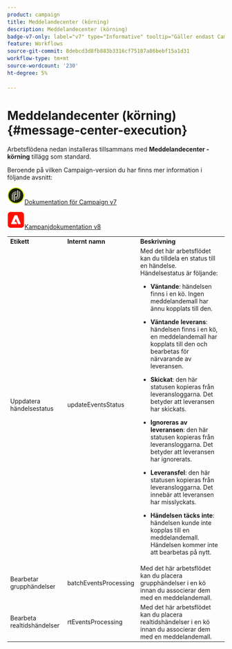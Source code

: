 ```yaml
---
product: campaign
title: Meddelandecenter (körning)
description: Meddelandecenter (körning)
badge-v7-only: label="v7" type="Informative" tooltip="Gäller endast Campaign Classic v7"
feature: Workflows
source-git-commit: 8debcd3d8fb883b3316cf75187a86bebf15a1d31
workflow-type: tm+mt
source-wordcount: '230'
ht-degree: 5%

---
```



# Meddelandecenter (körning){#message-center-execution}



Arbetsflödena nedan installeras tillsammans med **Meddelandecenter - körning** tillägg som standard.

Beroende på vilken Campaign-version du har finns mer information i följande avsnitt:

![](assets/do-not-localize/v7.jpeg)[Dokumentation för Campaign v7](../../message-center/using/about-transactional-messaging.md)

![](assets/do-not-localize/v8.png)[Kampanjdokumentation v8](https://experienceleague.adobe.com/docs/campaign/campaign-v8/send/transactional.html)

<table> 
 <tbody> 
  <tr> 
   <td> <strong>Etikett</strong><br /> </td> 
   <td> <strong>Internt namn</strong><br /> </td> 
   <td> <strong>Beskrivning</strong><br /> </td> 
  </tr> 
  <tr> 
   <td> <span class="uicontrol">Uppdatera händelsestatus</span> <br /> </td> 
   <td> <span class="uicontrol">updateEventsStatus</span> <br /> </td> 
   <td> Med det här arbetsflödet kan du tilldela en status till en händelse. Händelsestatus är följande:<br /> 
    <ul> 
     <li> <p><strong>Väntande</strong>: händelsen finns i en kö. Ingen meddelandemall har ännu kopplats till den.</p> </li> 
     <li> <p><strong>Väntande leverans</strong>: händelsen finns i en kö, en meddelandemall har kopplats till den och bearbetas för närvarande av leveransen.</p> </li> 
     <li> <p><strong>Skickat</strong>: den här statusen kopieras från leveransloggarna. Det betyder att leveransen har skickats.</p> </li> 
     <li> <p><strong>Ignoreras av leveransen</strong>: den här statusen kopieras från leveransloggarna. Det betyder att leveransen har ignorerats.</p> </li> 
     <li> <p><strong>Leveransfel</strong>: den här statusen kopieras från leveransloggarna. Det innebär att leveransen har misslyckats.</p> </li> 
     <li> <p><strong>Händelsen täcks inte</strong>: händelsen kunde inte kopplas till en meddelandemall. Händelsen kommer inte att bearbetas på nytt.</p> </li> 
    </ul> </td> 
  </tr> 
  <tr> 
   <td> <span class="uicontrol">Bearbetar grupphändelser</span> <br /> </td> 
   <td> <span class="uicontrol">batchEventsProcessing</span> <br /> </td> 
   <td> Med det här arbetsflödet kan du placera grupphändelser i en kö innan du associerar dem med en meddelandemall. <br /> </td> 
  </tr> 
  <tr> 
   <td> <span class="uicontrol">Bearbeta realtidshändelser</span> <br /> </td> 
   <td> <span class="uicontrol">rtEventsProcessing</span> <br /> </td> 
   <td> Med det här arbetsflödet kan du placera realtidshändelser i en kö innan du associerar dem med en meddelandemall. <br /> </td> 
  </tr> 
 </tbody> 
</table>

